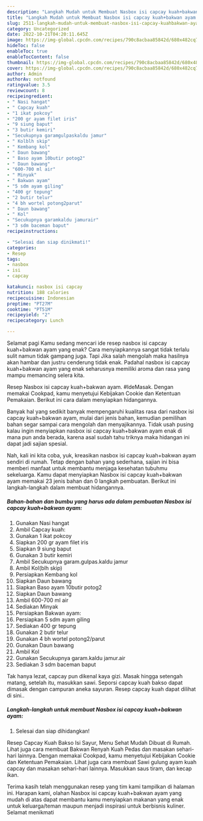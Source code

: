 ```yaml
---
description: "Langkah Mudah untuk Membuat Nasbox isi capcay kuah+bakwan ayam yang Bikin Ngiler"
title: "Langkah Mudah untuk Membuat Nasbox isi capcay kuah+bakwan ayam yang Bikin Ngiler"
slug: 2511-langkah-mudah-untuk-membuat-nasbox-isi-capcay-kuahbakwan-ayam-yang-bikin-ngiler
category: Uncategorized
date: 2022-10-21T04:20:11.645Z
image: https://img-global.cpcdn.com/recipes/790c8acbaa85842d/680x482cq70/nasbox-isi-capcay-kuahbakwan-ayam-foto-resep-utama.jpg
hideToc: false
enableToc: true
enableTocContent: false
thumbnail: https://img-global.cpcdn.com/recipes/790c8acbaa85842d/680x482cq70/nasbox-isi-capcay-kuahbakwan-ayam-foto-resep-utama.jpg
cover: https://img-global.cpcdn.com/recipes/790c8acbaa85842d/680x482cq70/nasbox-isi-capcay-kuahbakwan-ayam-foto-resep-utama.jpg
author: Admin
authorAv: notfound
ratingvalue: 3.5
reviewcount: 8
recipeingredient:
- " Nasi hangat"
- " Capcay kuah"
- "1 ikat pokcoy"
- "200 gr ayam filet iris"
- "9 siung baput"
- "3 butir kemiri"
- "Secukupnya garamgulpaskaldu jamur"
- " Kolblh skip"
- " Kembang kol"
- " Daun bawang"
- " Baso ayam 10butir potog2"
- " Daun bawang"
- "600-700 ml air"
- " Minyak"
- " Bakwan ayam"
- "5 sdm ayam giling"
- "400 gr tepung"
- "2 butir telur"
- "4 bh wortel potong2parut"
- " Daun bawang"
- " Kol"
- "Secukupnya garamkaldu jamurair"
- "3 sdm baceman baput"
recipeinstructions:

- "Selesai dan siap dinikmati!"
categories:
- Resep
tags:
- nasbox
- isi
- capcay

katakunci: nasbox isi capcay 
nutrition: 188 calories
recipecuisine: Indonesian
preptime: "PT27M"
cooktime: "PT51M"
recipeyield: "2"
recipecategory: Lunch

---
```



Selamat pagi Kamu sedang mencari ide resep nasbox isi capcay kuah+bakwan ayam yang enak? Cara menyiapkannya sangat tidak terlalu sulit namun tidak gampang juga. Tapi Jika salah mengolah maka hasilnya akan hambar dan justru cenderung tidak enak. Padahal nasbox isi capcay kuah+bakwan ayam yang enak seharusnya memiliki aroma dan rasa yang mampu memancing selera kita.


Resep Nasbox isi capcay kuah+bakwan ayam. #IdeMasak. Dengan memakai Cookpad, kamu menyetujui Kebijakan Cookie dan Ketentuan Pemakaian. Berikut ini cara dalam menyiapkan hidangannya.

Banyak hal yang sedikit banyak mempengaruhi kualitas rasa dari nasbox isi capcay kuah+bakwan ayam, mulai dari jenis bahan, kemudian pemilihan bahan segar sampai cara mengolah dan menyajikannya. Tidak usah pusing kalau ingin menyiapkan nasbox isi capcay kuah+bakwan ayam enak di mana pun anda berada, karena asal sudah tahu triknya maka hidangan ini dapat jadi sajian spesial.


Nah, kali ini kita coba, yuk, kreasikan nasbox isi capcay kuah+bakwan ayam sendiri di rumah. Tetap dengan bahan yang sederhana, sajian ini bisa memberi manfaat untuk membantu menjaga kesehatan tubuhmu sekeluarga. Kamu dapat menyiapkan Nasbox isi capcay kuah+bakwan ayam memakai 23 jenis bahan dan 0 langkah pembuatan. Berikut ini langkah-langkah dalam membuat hidangannya.

<!--inarticleads1-->

##### Bahan-bahan dan bumbu yang harus ada dalam pembuatan Nasbox isi capcay kuah+bakwan ayam:

1. Gunakan  Nasi hangat
1. Ambil  Capcay kuah:
1. Gunakan 1 ikat pokcoy
1. Siapkan 200 gr ayam filet iris
1. Siapkan 9 siung baput
1. Gunakan 3 butir kemiri
1. Ambil Secukupnya garam.gulpas.kaldu jamur
1. Ambil  Kol(blh skip)
1. Persiapkan  Kembang kol
1. Siapkan  Daun bawang
1. Siapkan  Baso ayam 10butir potog2
1. Siapkan  Daun bawang
1. Ambil 600-700 ml air
1. Sediakan  Minyak
1. Persiapkan  Bakwan ayam:
1. Persiapkan 5 sdm ayam giling
1. Sediakan 400 gr tepung
1. Gunakan 2 butir telur
1. Gunakan 4 bh wortel potong2/parut
1. Gunakan  Daun bawang
1. Ambil  Kol
1. Gunakan Secukupnya garam.kaldu jamur.air
1. Sediakan 3 sdm baceman baput


Tak hanya lezat, capcay pun dikenal kaya gizi. Masak hingga setengah matang, setelah itu, masukkan sawi. Seporsi capcay kuah bakso dapat dimasak dengan campuran aneka sayuran. Resep capcay kuah dapat dilihat di sini.. 

<!--inarticleads2-->

##### Langkah-langkah untuk membuat Nasbox isi capcay kuah+bakwan ayam:


1. Selesai dan siap dihidangkan!

Resep Capcay Kuah Bakso Isi Sayur, Menu Sehat Mudah Dibuat di Rumah. Lihat juga cara membuat Bakwan Renyah Kuah Pedas dan masakan sehari-hari lainnya. Dengan memakai Cookpad, kamu menyetujui Kebijakan Cookie dan Ketentuan Pemakaian. Lihat juga cara membuat Sawi gulung ayam kuah capcay dan masakan sehari-hari lainnya. Masukkan saus tiram, dan kecap ikan. 

Terima kasih telah menggunakan resep yang tim kami tampilkan di halaman ini. Harapan kami, olahan Nasbox isi capcay kuah+bakwan ayam yang mudah di atas dapat membantu kamu menyiapkan makanan yang enak untuk keluarga/teman maupun menjadi inspirasi untuk berbisnis kuliner. Selamat menikmati
